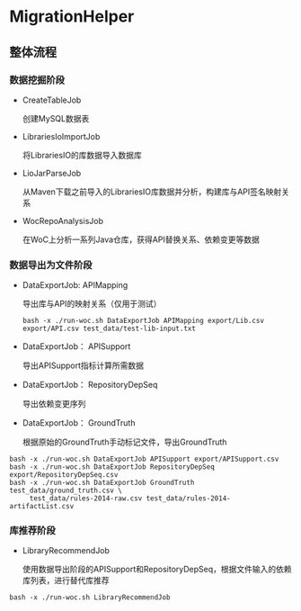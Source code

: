 # MigrationHelper

## 整体流程

### 数据挖掘阶段

- CreateTableJob

  创建MySQL数据表

- LibrariesIoImportJob

  将LibrariesIO的库数据导入数据库

- LioJarParseJob

  从Maven下载之前导入的LibrariesIO库数据并分析，构建库与API签名映射关系

- WocRepoAnalysisJob

  在WoC上分析一系列Java仓库，获得API替换关系、依赖变更等数据

### 数据导出为文件阶段

- DataExportJob: APIMapping

  导出库与API的映射关系（仅用于测试）
  
  ```shell script
  bash -x ./run-woc.sh DataExportJob APIMapping export/Lib.csv export/API.csv test_data/test-lib-input.txt
  ```

- DataExportJob： APISupport

  导出APISupport指标计算所需数据

- DataExportJob： RepositoryDepSeq

  导出依赖变更序列

- DataExportJob： GroundTruth

  根据原始的GroundTruth手动标记文件，导出GroundTruth
  
```shell script
bash -x ./run-woc.sh DataExportJob APISupport export/APISupport.csv
bash -x ./run-woc.sh DataExportJob RepositoryDepSeq export/RepositoryDepSeq.csv
bash -x ./run-woc.sh DataExportJob GroundTruth test_data/ground_truth.csv \
     test_data/rules-2014-raw.csv test_data/rules-2014-artifactList.csv
```

### 库推荐阶段

- LibraryRecommendJob

  使用数据导出阶段的APISupport和RepositoryDepSeq，根据文件输入的依赖库列表，进行替代库推荐
  
```shell script
bash -x ./run-woc.sh LibraryRecommendJob
```

